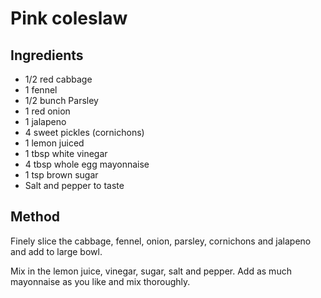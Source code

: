 # Pink coleslaw

## Ingredients

* 1/2 red cabbage
* 1 fennel
* 1/2 bunch Parsley
* 1 red onion
* 1 jalapeno
* 4 sweet pickles (cornichons)
* 1 lemon juiced
* 1 tbsp white vinegar
* 4 tbsp whole egg mayonnaise
* 1 tsp brown sugar
* Salt and pepper to taste

## Method

Finely slice the cabbage, fennel, onion, parsley, cornichons and jalapeno and add to large bowl.

Mix in the lemon juice, vinegar, sugar, salt and pepper. Add as much mayonnaise as you like and mix thoroughly.
